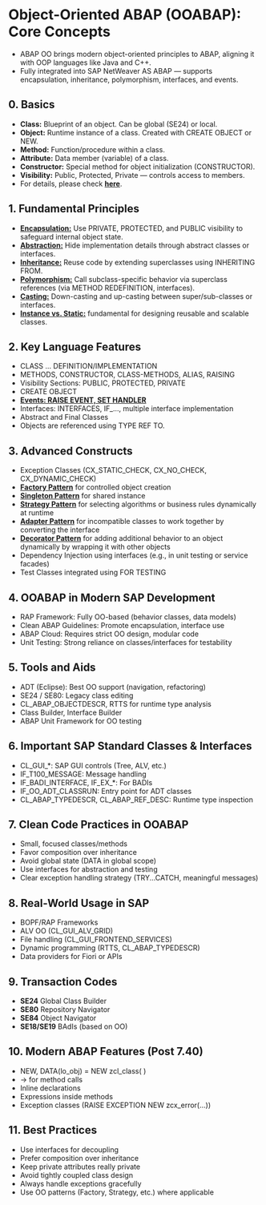 # Object-Oriented ABAP (OOABAP): Core Concepts
- ABAP OO brings modern object-oriented principles to ABAP, aligning it with OOP languages like Java and C++.
- Fully integrated into SAP NetWeaver AS ABAP — supports encapsulation, inheritance, polymorphism, interfaces, and events.

## 0. Basics
- **Class:** Blueprint of an object. Can be global (SE24) or local.
- **Object:** Runtime instance of a class. Created with CREATE OBJECT or NEW.
- **Method:** Function/procedure within a class.
- **Attribute:** Data member (variable) of a class.
- **Constructor:** Special method for object initialization (CONSTRUCTOR).
- **Visibility:** Public, Protected, Private — controls access to members.
- For details, please check [**here**](/ABAPOO/AbapOOBasics.md).

## 1. Fundamental Principles
- [**Encapsulation:**](/ABAPOO/AbapOOEncapsulation.md) Use PRIVATE, PROTECTED, and PUBLIC visibility to safeguard internal object state.
- [**Abstraction:**](/ABAPOO/AbapOOAbstraction.md) Hide implementation details through abstract classes or interfaces.
- [**Inheritance:**](/ABAPOO/AbapOOInheritance.md) Reuse code by extending superclasses using INHERITING FROM.
- [**Polymorphism:**](/ABAPOO/AbapOOPolymorphism.md) Call subclass-specific behavior via superclass references (via METHOD REDEFINITION, interfaces).
- [**Casting:**](/ABAPOO/AbapOOCasting.md) Down-casting and up-casting between super/sub-classes or interfaces.
- [**Instance vs. Static:**](/ABAPOO/AbapOOInstanceVsStatic.md) fundamental for designing reusable and scalable classes.

## 2. Key Language Features
- CLASS ... DEFINITION/IMPLEMENTATION
- METHODS, CONSTRUCTOR, CLASS-METHODS, ALIAS, RAISING
- Visibility Sections: PUBLIC, PROTECTED, PRIVATE
- CREATE OBJECT
- [**Events: RAISE EVENT, SET HANDLER**](/ABAPOO/AbapOOEvents.md)
- Interfaces: INTERFACES, IF_..., multiple interface implementation
- Abstract and Final Classes
- Objects are referenced using TYPE REF TO.

## 3. Advanced Constructs
- Exception Classes (CX_STATIC_CHECK, CX_NO_CHECK, CX_DYNAMIC_CHECK)
- [**Factory Pattern**](/ABAPOO/AbapOOFactory.md) for controlled object creation
- [**Singleton Pattern**](/ABAPOO/AbapOOSingleton.md) for shared instance
- [**Strategy Pattern**](/ABAPOO/AbapOOStrategy.md) for selecting algorithms or business rules dynamically at runtime
- [**Adapter Pattern**](/ABAPOO/AbapOOAdapter.md) for incompatible classes to work together by converting the interface
- [**Decorator Pattern**](/ABAPOO/AbapOODecorator.md) for adding additional behavior to an object dynamically by wrapping it with other objects
- Dependency Injection using interfaces (e.g., in unit testing or service facades)
- Test Classes integrated using FOR TESTING

## 4. OOABAP in Modern SAP Development
- RAP Framework: Fully OO-based (behavior classes, data models)
- Clean ABAP Guidelines: Promote encapsulation, interface use
- ABAP Cloud: Requires strict OO design, modular code
- Unit Testing: Strong reliance on classes/interfaces for testability

## 5. Tools and Aids
- ADT (Eclipse): Best OO support (navigation, refactoring)
- SE24 / SE80: Legacy class editing
- CL_ABAP_OBJECTDESCR, RTTS for runtime type analysis
- Class Builder, Interface Builder
- ABAP Unit Framework for OO testing

## 6. Important SAP Standard Classes & Interfaces
- CL_GUI_*: SAP GUI controls (Tree, ALV, etc.)
- IF_T100_MESSAGE: Message handling
- IF_BADI_INTERFACE, IF_EX_*: For BADIs
- IF_OO_ADT_CLASSRUN: Entry point for ADT classes
- CL_ABAP_TYPEDESCR, CL_ABAP_REF_DESC: Runtime type inspection

## 7. Clean Code Practices in OOABAP
- Small, focused classes/methods
- Favor composition over inheritance
- Avoid global state (DATA in global scope)
- Use interfaces for abstraction and testing
- Clear exception handling strategy (TRY...CATCH, meaningful messages)

## 8. Real-World Usage in SAP
- BOPF/RAP Frameworks
- ALV OO (CL_GUI_ALV_GRID)
- File handling (CL_GUI_FRONTEND_SERVICES)
- Dynamic programming (RTTS, CL_ABAP_TYPEDESCR)
- Data providers for Fiori or APIs

## 9. Transaction Codes
- **SE24** Global Class Builder
- **SE80** Repository Navigator
- **SE84** Object Navigator
- **SE18/SE19** BAdIs (based on OO)

## 10. Modern ABAP Features (Post 7.40)
- NEW, DATA(lo_obj) = NEW zcl_class( )
- -> for method calls
- Inline declarations
- Expressions inside methods
- Exception classes (RAISE EXCEPTION NEW zcx_error(...))

## 11. Best Practices
- Use interfaces for decoupling
- Prefer composition over inheritance
- Keep private attributes really private
- Avoid tightly coupled class design
- Always handle exceptions gracefully
- Use OO patterns (Factory, Strategy, etc.) where applicable
